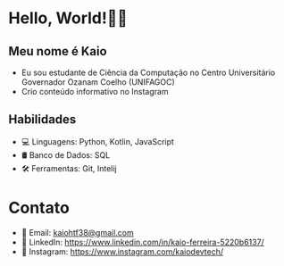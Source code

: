 # Hello, World!👋🏽
## Meu nome é Kaio
* Eu sou estudante de Ciência da Computação no Centro Universitário Governador Ozanam Coelho (UNIFAGOC)
* Crio conteúdo informativo no Instagram
## Habilidades
* 💻 Linguagens: Python, Kotlin, JavaScript
* 🛢️ Banco de Dados: SQL
* 🛠️ Ferramentas: Git, Intelij
# Contato
* 📧 Email: kaiohtf38@gmail.com
* 💼 LinkedIn: https://www.linkedin.com/in/kaio-ferreira-5220b6137/
* 📱 Instagram: https://www.instagram.com/kaiodevtech/


